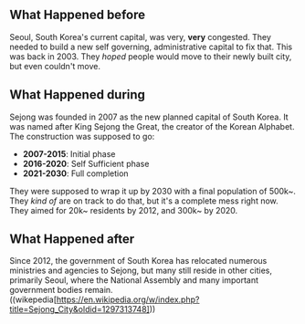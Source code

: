 ## What Happened before

Seoul, South Korea's current capital, was very, **very** congested. They needed to build a new self governing, administrative capital to fix that. This was back in 2003. They *hoped* people would move to their newly built city, but even couldn't move.

## What Happened during

Sejong was founded in 2007 as the new planned capital of South Korea. It was named after King Sejong the Great, the creator of the Korean Alphabet. The construction was supposed to go:

 - **2007-2015**: Initial phase
 - **2016-2020**: Self Sufficient phase
 - **2021-2030**: Full completion

They were supposed to wrap it up by 2030 with a final population of 500k~. They *kind of* are on track to do that, but it's a complete mess right now. They aimed for 20k~ residents by 2012, and 300k~ by 2020.

## What Happened after

Since 2012, the government of South Korea has relocated numerous ministries and agencies to Sejong, but many still reside in other cities, primarily Seoul, where the National Assembly and many important government bodies remain. ((wikepedia[https://en.wikipedia.org/w/index.php?title=Sejong_City&oldid=1297313748]))
